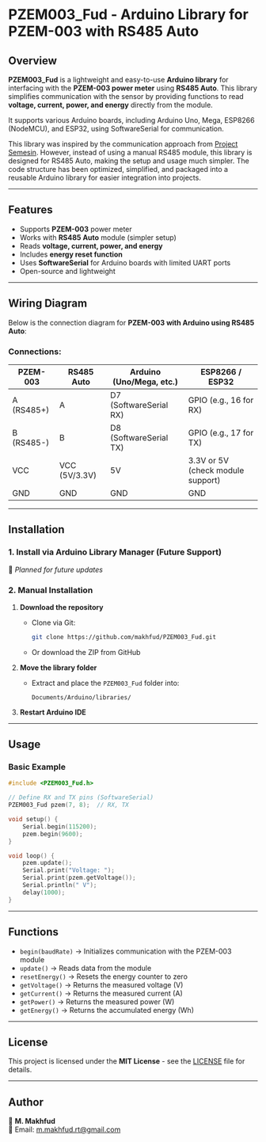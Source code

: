 # PZEM003_Fud - Arduino Library for PZEM-003 with RS485 Auto



## Overview
**PZEM003_Fud** is a lightweight and easy-to-use **Arduino library** for interfacing with the **PZEM-003 power meter** using **RS485 Auto**. This library simplifies communication with the sensor by providing functions to read **voltage, current, power, and energy** directly from the module.

It supports various Arduino boards, including Arduino Uno, Mega, ESP8266 (NodeMCU), and ESP32, using SoftwareSerial for communication.

This library was inspired by the communication approach from [Project Semesin](https://www.project.semesin.com/2019/09/14/komunikasi-modbus-dengan-arduino-sebagai-master-read-input-register-tanpa-library/#comment-4556). However, instead of using a manual RS485 module, this library is designed for RS485 Auto, making the setup and usage much simpler. The code structure has been optimized, simplified, and packaged into a reusable Arduino library for easier integration into projects.

---

## Features
- Supports **PZEM-003** power meter
- Works with **RS485 Auto** module (simpler setup)
- Reads **voltage, current, power, and energy**
- Includes **energy reset function**
- Uses **SoftwareSerial** for Arduino boards with limited UART ports
- Open-source and lightweight

---

## Wiring Diagram
Below is the connection diagram for **PZEM-003 with Arduino using RS485 Auto**:



### **Connections:**

| **PZEM-003** | **RS485 Auto** | **Arduino (Uno/Mega, etc.)** | **ESP8266 / ESP32** |
|-------------|---------------|--------------------------|---------------------|
| A (RS485+) | A             | D7 (SoftwareSerial RX)  | GPIO (e.g., 16 for RX) |
| B (RS485-) | B             | D8 (SoftwareSerial TX)  | GPIO (e.g., 17 for TX) |
| VCC        | VCC (5V/3.3V) | 5V                       | 3.3V or 5V (check module support) |
| GND        | GND           | GND                      | GND |

---

## Installation

### 1. Install via Arduino Library Manager (Future Support)
🚀 *Planned for future updates*

### 2. Manual Installation
1. **Download the repository**
   - Clone via Git:
     ```sh
     git clone https://github.com/makhfud/PZEM003_Fud.git
     ```
   - Or download the ZIP from GitHub

2. **Move the library folder**
   - Extract and place the `PZEM003_Fud` folder into:
     ```
     Documents/Arduino/libraries/
     ```

3. **Restart Arduino IDE**

---

## Usage

### Basic Example
```cpp
#include <PZEM003_Fud.h>

// Define RX and TX pins (SoftwareSerial)
PZEM003_Fud pzem(7, 8);  // RX, TX

void setup() {
    Serial.begin(115200);
    pzem.begin(9600);
}

void loop() {
    pzem.update();
    Serial.print("Voltage: ");
    Serial.print(pzem.getVoltage());
    Serial.println(" V");
    delay(1000);
}
```

---

## Functions

- `begin(baudRate)` → Initializes communication with the PZEM-003 module
- `update()` → Reads data from the module
- `resetEnergy()` → Resets the energy counter to zero
- `getVoltage()` → Returns the measured voltage (V)
- `getCurrent()` → Returns the measured current (A)
- `getPower()` → Returns the measured power (W)
- `getEnergy()` → Returns the accumulated energy (Wh)

---

## License
This project is licensed under the **MIT License** - see the [LICENSE](LICENSE) file for details.

---

## Author
📌 **M. Makhfud**  
📧 Email: m.makhfud.rt@gmail.com  

